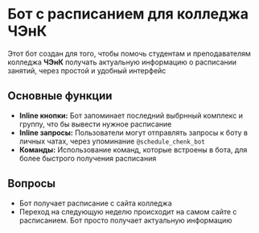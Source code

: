 # Бот с расписанием для колледжа ЧЭнК

Этот бот создан для того, чтобы помочь студентам и преподавателям колледжа **ЧЭнК** получать актуальную информацию о расписании занятий, через простой и удобный интерфейс

## Основные функции

- **Inline кнопки:** Бот запоминает последний выбрнный комплекс и группу, что бы вывести нужное расписание
- **Inline запросы:** Пользователи могут отправлять запросы к боту в личных чатах, через упоминание `@schedule_chenk_bot`
- **Команды:** Использование команд, которые встроены в бота, для более быстрого получения расписания

## Вопросы

- Бот получает расписание с сайта колледжа
- Переход на следующую неделю происходит на самом сайте с расписанием. Бот просто получает актуальную информацию